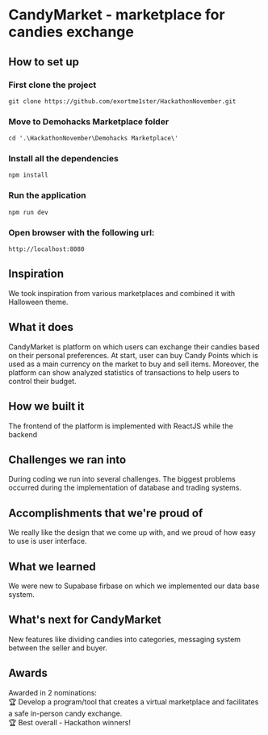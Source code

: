 # CandyMarket - marketplace for candies exchange
## How to set up
### First clone the project
`git clone https://github.com/exortme1ster/HackathonNovember.git`
### Move to Demohacks Marketplace folder
`cd '.\HackathonNovember\Demohacks Marketplace\'`
### Install all the dependencies
`npm install`
### Run the application
`npm run dev`
### Open browser with the following url:
`http://localhost:8080`


## Inspiration
We took inspiration from various marketplaces and combined it with Halloween theme.

## What it does
CandyMarket is platform on which users can exchange their candies based on their personal preferences. At start, user can buy Candy Points which is used as a main currency on the market to buy and sell items. Moreover, the platform can show analyzed statistics of transactions to help users to control their budget.

## How we built it
The frontend of the platform is implemented with ReactJS while the backend 

## Challenges we ran into
During coding we run into several challenges. The biggest problems occurred during the implementation of database and trading systems.

## Accomplishments that we're proud of
We really like the design that we come up with, and we proud of how easy to use is user interface.

## What we learned
We were new to Supabase firbase on which we implemented our data base system.

## What's next for CandyMarket
New features like dividing candies into categories, messaging system between the seller and buyer.

## Awards
Awarded in 2 nominations: <br>
🏆 Develop a program/tool that creates a virtual marketplace and facilitates a safe in-person candy exchange. <br>
🏆 Best overall - Hackathon winners! <br>


